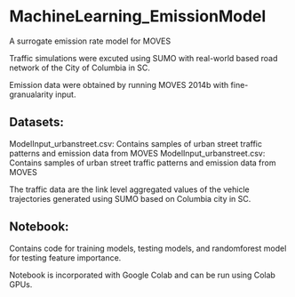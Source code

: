 # MachineLearning_EmissionModel
A surrogate emission rate model for MOVES

Traffic simulations were excuted using SUMO with real-world based road network of the City of Columbia in SC.

Emission data were obtained by running MOVES 2014b with fine-granualarity input.
## Datasets:
ModelInput_urbanstreet.csv: Contains samples of urban street traffic patterns and emission data from MOVES
ModelInput_urbanstreet.csv: Contains samples of urban street traffic patterns and emission data from MOVES

The traffic data are the link level aggregated values of the vehicle trajectories generated using SUMO based on Columbia city in SC.

## Notebook:
Contains code for training models, testing models, and randomforest model for testing feature importance.

Notebook is incorporated with Google Colab and can be run using Colab GPUs.
